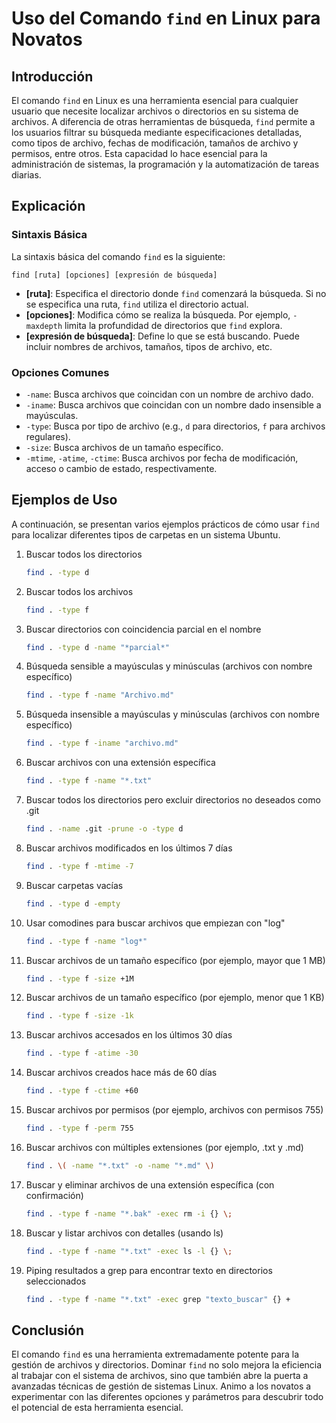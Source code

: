 # Uso del Comando `find` en Linux para Novatos

## Introducción

El comando `find` en Linux es una herramienta esencial para cualquier usuario que necesite localizar archivos o directorios en su sistema de archivos. A diferencia de otras herramientas de búsqueda, `find` permite a los usuarios filtrar su búsqueda mediante especificaciones detalladas, como tipos de archivo, fechas de modificación, tamaños de archivo y permisos, entre otros. Esta capacidad lo hace esencial para la administración de sistemas, la programación y la automatización de tareas diarias.

## Explicación

### Sintaxis Básica

La sintaxis básica del comando `find` es la siguiente:

`find [ruta] [opciones] [expresión de búsqueda]`

- **[ruta]**: Especifica el directorio donde `find` comenzará la búsqueda. Si no se especifica una ruta, `find` utiliza el directorio actual.
- **[opciones]**: Modifica cómo se realiza la búsqueda. Por ejemplo, `-maxdepth` limita la profundidad de directorios que `find` explora.
- **[expresión de búsqueda]**: Define lo que se está buscando. Puede incluir nombres de archivos, tamaños, tipos de archivo, etc.

### Opciones Comunes

- `-name`: Busca archivos que coincidan con un nombre de archivo dado.
- `-iname`: Busca archivos que coincidan con un nombre dado insensible a mayúsculas.
- `-type`: Busca por tipo de archivo (e.g., `d` para directorios, `f` para archivos regulares).
- `-size`: Busca archivos de un tamaño específico.
- `-mtime`, `-atime`, `-ctime`: Busca archivos por fecha de modificación, acceso o cambio de estado, respectivamente.

## Ejemplos de Uso

A continuación, se presentan varios ejemplos prácticos de cómo usar `find` para localizar diferentes tipos de carpetas en un sistema Ubuntu.

1. Buscar todos los directorios

    ```bash
    find . -type d
    ```

2. Buscar todos los archivos

    ```bash
    find . -type f
    ```

3. Buscar directorios con coincidencia parcial en el nombre

    ```bash
    find . -type d -name "*parcial*"
    ```

4. Búsqueda sensible a mayúsculas y minúsculas (archivos con nombre específico)

    ```bash
    find . -type f -name "Archivo.md"
    ```

5. Búsqueda insensible a mayúsculas y minúsculas (archivos con nombre específico)

    ```bash
    find . -type f -iname "archivo.md"
    ```

6. Buscar archivos con una extensión específica

    ```bash
    find . -type f -name "*.txt"
    ```

7. Buscar todos los directorios pero excluir directorios no deseados como .git

    ```bash
    find . -name .git -prune -o -type d
    ```

8. Buscar archivos modificados en los últimos 7 días

    ```bash
    find . -type f -mtime -7
    ```

9. Buscar carpetas vacías

    ```bash
    find . -type d -empty
    ```

10. Usar comodines para buscar archivos que empiezan con "log"

    ```bash
    find . -type f -name "log*"
    ```

11. Buscar archivos de un tamaño específico (por ejemplo, mayor que 1 MB)

    ```bash
    find . -type f -size +1M
    ```

12. Buscar archivos de un tamaño específico (por ejemplo, menor que 1 KB)

    ```bash
    find . -type f -size -1k
    ```

13. Buscar archivos accesados en los últimos 30 días

    ```bash
    find . -type f -atime -30
    ```

14. Buscar archivos creados hace más de 60 días

    ```bash
    find . -type f -ctime +60
    ```

15. Buscar archivos por permisos (por ejemplo, archivos con permisos 755)

    ```bash
    find . -type f -perm 755
    ```

16. Buscar archivos con múltiples extensiones (por ejemplo, .txt y .md)

    ```bash
    find . \( -name "*.txt" -o -name "*.md" \)
    ```

17. Buscar y eliminar archivos de una extensión específica (con confirmación)

    ```bash
    find . -type f -name "*.bak" -exec rm -i {} \;
    ```

18. Buscar y listar archivos con detalles (usando ls)

    ```bash
    find . -type f -name "*.txt" -exec ls -l {} \;
    ```

19. Piping resultados a grep para encontrar texto en directorios seleccionados

    ```bash
    find . -type f -name "*.txt" -exec grep "texto_buscar" {} +
    ```

## Conclusión

El comando `find` es una herramienta extremadamente potente para la gestión de archivos y directorios. Dominar `find` no solo mejora la eficiencia al trabajar con el sistema de archivos, sino que también abre la puerta a avanzadas técnicas de gestión de sistemas Linux. Animo a los novatos a experimentar con las diferentes opciones y parámetros para descubrir todo el potencial de esta herramienta esencial.
